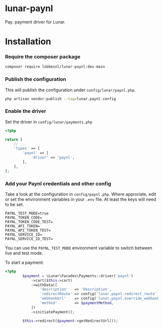 # lunar-paynl
Pay. payment driver for Lunar.

# Installation

### Require the composer package

```sh
composer require lobbesnl/lunar-paynl:dev-main
```

### Publish the configuration

This will publish the configuration under `config/lunar/paynl.php`.

```bash
php artisan vendor:publish --tag=lunar.paynl.config
```

### Enable the driver

Set the driver in `config/lunar/payments.php`

```php
<?php

return [
    // ...
    'types' => [
        'paynl' => [
            'driver' => 'paynl',
        ],
    ],
];
```

### Add your Paynl credentials and other config

Take a look at the configuration in `config/paynl.php`. Where approriate, edit or set the environment variables in your `.env` file. At least the keys will need to be set.

```dotenv
PAYNL_TEST_MODE=true
PAYNL_TOKEN_CODE=
PAYNL_TOKEN_CODE_TEST=
PAYNL_API_TOKEN=
PAYNL_API_TOKEN_TEST=
PAYNL_SERVICE_ID=
PAYNL_SERVICE_ID_TEST=
```

You can use the `PAYNL_TEST_MODE` environment variable to switch between live and test mode.

To start a payment:
```php
<?php
        $payment = \Lunar\Facades\Payments::driver('paynl')
            ->cart($this->cart)
            ->withData([
                'description'   => 'Description',
                'redirectRoute' => config('lunar.paynl.redirect_route'),
                'webhookUrl'    => config('lunar.paynl.override_webhook_url') ?: route(config('lunar.paynl.webhook_route')),
                'method'        => $paymentMethod,
            ])
            ->initiatePayment();

        $this->redirect($payment->getRedirectUrl());
```